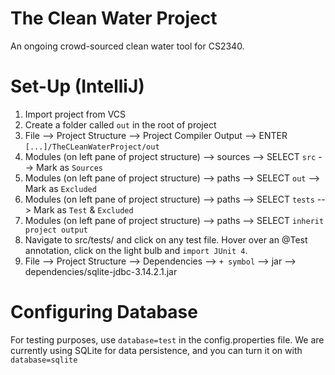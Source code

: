 The Clean Water Project
========

An ongoing crowd-sourced clean water tool for CS2340.

Set-Up (IntelliJ)
========

1. Import project from VCS
2. Create a folder called `out` in the root of project
3. File --> Project Structure --> Project Compiler Output --> ENTER `[...]/TheCLeanWaterProject/out`
4. Modules (on left pane of project structure) --> sources --> SELECT `src` --> Mark as `Sources`
5. Modules (on left pane of project structure) --> paths --> SELECT `out` --> Mark as `Excluded`
6. Modules (on left pane of project structure) --> paths --> SELECT `tests` --> Mark as `Test` & `Excluded`
7. Modules (on left pane of project structure) --> paths --> SELECT `inherit project output`
8. Navigate to src/tests/ and click on any test file. Hover over an @Test annotation, click on the light bulb and `import
    JUnit 4`.
9. File --> Project Structure --> Dependencies --> `+ symbol` --> jar --> dependencies/sqlite-jdbc-3.14.2.1.jar

Configuring Database
========
For testing purposes, use `database=test` in the config.properties file. We are currently using
SQLite for data persistence, and you can turn it on with `database=sqlite`